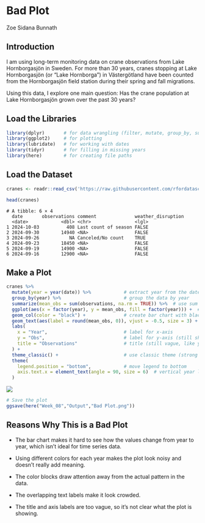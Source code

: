 # Bad Plot
Zoe Sidana Bunnath

## Introduction

I am using long-term monitoring data on crane observations from Lake
Hornborgasjön in Sweden. For more than 30 years, cranes stopping at Lake
Hornborgasjön (or “Lake Hornborga”) in Västergötland have been counted
from the Hornborgasjön field station during their spring and fall
migrations.

Using this data, I explore one main question: Has the crane population
at Lake Hornborgasjön grown over the past 30 years?

## Load the Libraries

``` r
library(dplyr)       # for data wrangling (filter, mutate, group_by, summarize)
library(ggplot2)     # for plotting
library(lubridate)   # for working with dates
library(tidyr)       # for filling in missing years
library(here)        # for creating file paths
```

## Load the Dataset

``` r
cranes <- readr::read_csv('https://raw.githubusercontent.com/rfordatascience/tidytuesday/main/data/2025/2025-09-30/cranes.csv')

head(cranes)
```

    # A tibble: 6 × 4
      date       observations comment              weather_disruption
      <date>            <dbl> <chr>                <lgl>             
    1 2024-10-03          408 Last count of season FALSE             
    2 2024-09-30        14940 <NA>                 FALSE             
    3 2024-09-26           NA Canceled/No count    TRUE              
    4 2024-09-23        18450 <NA>                 FALSE             
    5 2024-09-19        14900 <NA>                 FALSE             
    6 2024-09-16        12900 <NA>                 FALSE             

## Make a Plot

``` r
cranes %>%
  mutate(year = year(date)) %>%            # extract year from the date column
  group_by(year) %>%                       # group the data by year
  summarize(mean_obs = sum(observations, na.rm = TRUE)) %>%  # use sum instead of mean to show total observations
  ggplot(aes(x = factor(year), y = mean_obs, fill = factor(year))) +  # map year (factor) and total observations
  geom_col(color = "black") +              # create bar chart with black outlines
  geom_text(aes(label = round(mean_obs, 0)), vjust = -0.5, size = 3) +  # add numeric labels above bars
  labs(
    x = "Year",                            # label for x-axis
    y = "Obs",                             # label for y-axis (still short, like the “bad” version)
    title = "Observations"                 # title (still vague, like your bad version)
  ) +
  theme_classic() +                        # use classic theme (strong gridlines)
  theme(
    legend.position = "bottom",            # move legend to bottom
    axis.text.x = element_text(angle = 90, size = 6)  # vertical year labels (hard to read)
  )
```

![](../output/unnamed-chunk-3-1.png)

``` r
# Save the plot
ggsave(here("Week_08","Output","Bad Plot.png"))  
```

## Reasons Why This is a Bad Plot

- The bar chart makes it hard to see how the values change from year to
  year, which isn’t ideal for time series data.

- Using different colors for each year makes the plot look noisy and
  doesn’t really add meaning.

- The color blocks draw attention away from the actual pattern in the
  data.

- The overlapping text labels make it look crowded.

- The title and axis labels are too vague, so it’s not clear what the
  plot is showing.
